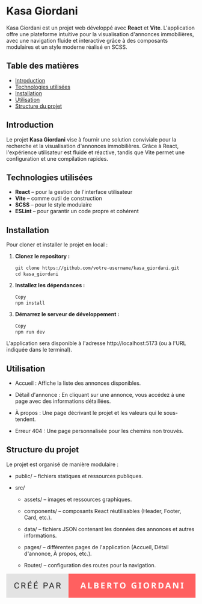 # Kasa Giordani

Kasa Giordani est un projet web développé avec **React** et **Vite**. L'application offre une plateforme intuitive pour la visualisation d'annonces immobilières, avec une navigation fluide et interactive grâce à des composants modulaires et un style moderne réalisé en SCSS.


## Table des matières

- [Introduction](#introduction)
- [Technologies utilisées](#technologies-utilisées)
- [Installation](#installation)
- [Utilisation](#utilisation)
- [Structure du projet](#structure-du-projet)


## Introduction

Le projet **Kasa Giordani** vise à fournir une solution conviviale pour la recherche et la visualisation d'annonces immobilières. Grâce à React, l'expérience utilisateur est fluide et réactive, tandis que Vite permet une configuration et une compilation rapides.

## Technologies utilisées

- **React** – pour la gestion de l'interface utilisateur
- **Vite** – comme outil de construction 
- **SCSS** – pour le style modulaire
- **ESLint** – pour garantir un code propre et cohérent

## Installation

Pour cloner et installer le projet en local :

1. **Clonez le repository :**
   ```
   git clone https://github.com/votre-username/kasa_giordani.git
   cd kasa_giordani
   ```

2. **Installez les dépendances :**
    ```
    Copy
    npm install
    ```

3. **Démarrez le serveur de développement :**
    ```
    Copy
    npm run dev
    ```

L'application sera disponible à l'adresse http://localhost:5173 (ou à l'URL indiquée dans le terminal).


## Utilisation
- Accueil : Affiche la liste des annonces disponibles.

- Détail d'annonce : En cliquant sur une annonce, vous accédez à une page avec des informations détaillées.

- À propos : Une page décrivant le projet et les valeurs qui le sous-tendent.

- Erreur 404 : Une page personnalisée pour les chemins non trouvés.


## Structure du projet

Le projet est organisé de manière modulaire :

- public/ – fichiers statiques et ressources publiques.

- src/

    - assets/ – images et ressources graphiques.

    - components/ – composants React réutilisables (Header, Footer, Card, etc.).

    - data/ – fichiers JSON contenant les données des annonces et autres informations.

    - pages/ – différentes pages de l'application (Accueil, Détail d'annonce, À propos, etc.).

    - Router/ – configuration des routes pour la navigation.


![Créé par Alberto Giordani](./src/assets/images/créé-par-alberto-giordani.svg)